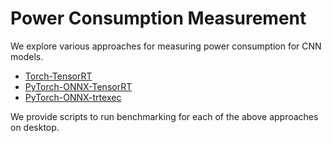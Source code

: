 # Power Consumption Measurement

We explore various approaches for measuring power consumption for CNN models.

* [Torch-TensorRT](./torch_trt/README.md)
* [PyTorch-ONNX-TensorRT](./torch_onnx_trt/README.md)
* [PyTorch-ONNX-trtexec](./torch_onnx_trtexec/README.md)

We provide scripts to run benchmarking for each of the above approaches on desktop.
